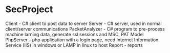 # SecProject
Client - C# client to post data to server
Server - C# server, used in normal client/server communications
PacketAnalyzer - C# program to pre-process machine larning data, generate ssl sessions and MSC, PAT Model
PhpServer - php application with a login page, need Internet Information Service (IIS) in windows or LAMP in linux to host
Report - reports
